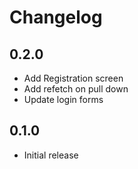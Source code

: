 # Changelog

## 0.2.0

* Add Registration screen
* Add refetch on pull down
* Update login forms

## 0.1.0

* Initial release
